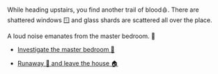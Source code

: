  While heading upstairs, you find another trail of blood🩸. There are shattered windows 🪟 and glass shards are scattered all over the place.

 A loud noise emanates from the master bedroom. 🛌

- [Investigate the master bedroom 🛌](2.md)

- [Runaway 🏃 and leave the house 🏠](4.md)
